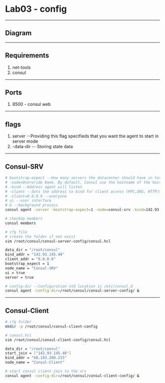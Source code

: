 # Lab03 - config

---

## Diagram

---

## Requirements
1. net-tools
2. consul

---

## Ports
1. 8500 - consul web

---

## flags
1. server --Providing this flag specifieds that you want the agent to start in server mode
2. -data-dir -- Storing state data

---

## Consul-SRV
````sh
# bootstrap-expect --How many servers the datacenter should have in total
# -node=Overwride Name. By default, Consul use the hostname of the host
# -bind --Address agent will listen
# -client --Sets the address to bind for client access (RPC,DNS, HTTP/S & gRPC)
# -client=0.0.0.0 --everyone
# ui --user interface
# & --background process
consul agent -server -bootstrap-expect=1 -node=consul-srv -bind=142.93.145.48 -client=0.0.0.0 -data-dir=/root/consul -ui=True &

# checkUp members
consul members

# cfg file
# create the folder if not exist
vim /root/consul/consul-server-config/consul.hcl

data_dir = "/root/consul"
bind_addr = "142.93.145.48"
client_addr = "0.0.0.0"
bootstrap_expect = 1
node_name = "Consul-SRV"
ui = true
server = true

# config-dir --Configuration std location is /etc/consul.d
consul agent -config-dir=/root/consul/consul-server-config/ &
````

---

## Consul-Client
````sh
# cfg folder
mkdir -p /root/consul/consul-client-config

# consul.hcl
vim /root/consul/consul-client-config/consul.hcl

data_dir = "/root/consul"
start_join = ["142.93.145.48"]
bind_addr = "68.183.200.215"
node_name = "Consul-Client"

# start consul client-join to the srv
consul agent -config-dir=/root/consul/consul-client-config/ &
````
